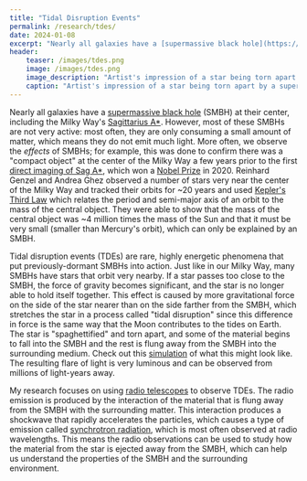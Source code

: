 ```yaml
---
title: "Tidal Disruption Events"
permalink: /research/tdes/
date: 2024-01-08
excerpt: "Nearly all galaxies have a [supermassive black hole](https://en.wikipedia.org/wiki/Supermassive_black_hole) (SMBH) at their center..."
header:
    teaser: /images/tdes.png
    image: /images/tdes.png
    image_description: "Artist's impression of a star being torn apart by a supermassive black hole. _image credit: M. Kornmesser / ESO_"
    caption: "Artist's impression of a star being torn apart by a supermassive black hole. _image credit: M. Kornmesser / ESO_"
---
```


Nearly all galaxies have a [supermassive black hole](https://en.wikipedia.org/wiki/Supermassive_black_hole) (SMBH) at their center, including the Milky Way's [Sagittarius A\*](https://en.wikipedia.org/wiki/Sagittarius_A*). However, most of these SMBHs are not very active: most often, they are only consuming a small amount of matter, which means they do not emit much light. More often, we observe the _effects_ of SMBHs; for example, this was done to confirm there was a "compact object" at the center of the Milky Way a few years prior to the first [direct imaging of Sag A\*](https://news.mit.edu/2022/first-supermassive-black-hole-sagitarrius-0512), which won a [Nobel Prize](https://www.nobelprize.org/prizes/physics/2020/summary/) in 2020. Reinhard Genzel and Andrea Ghez observed a number of stars very near the center of the Milky Way and tracked their orbits for ~20 years and used [Kepler's Third Law](https://en.wikipedia.org/wiki/Kepler%27s_laws_of_planetary_motion#Third_law) which relates the period and semi-major axis of an orbit to the mass of the central object. They were able to show that the mass of the central object was ~4 million times the mass of the Sun and that it must be very small (smaller than Mercury's orbit), which can only be explained by an SMBH.

Tidal disruption events (TDEs) are rare, highly energetic phenomena that put previously-dormant SMBHs into action. Just like in our Milky Way, many SMBHs have stars that orbit very nearby. If a star passes too close to the SMBH, the force of gravity becomes significant, and the star is no longer able to hold itself together. This effect is caused by more gravitational force on the side of the star nearer than on the side farther from the SMBH, which stretches the star in a process called "tidal disruption" since this difference in force is the same way that the Moon contributes to the tides on Earth. The star is "spaghettified" and torn apart, and some of the material begins to fall into the SMBH and the rest is flung away from the SMBH into the surrounding medium. Check out this [simulation](https://www.youtube.com/watch?v=yXIRhYBRtRE) of what this might look like. The resulting flare of light is very luminous and can be observed from millions of light-years away.

My research focuses on using [radio telescopes](https://public.nrao.edu/telescopes/) to observe TDEs. The radio emission is produced by the interaction of the material that is flung away from the SMBH with the surrounding matter. This interaction produces a shockwave that rapidly accelerates the particles, which causes a type of emission called [synchrotron radiation](https://en.wikipedia.org/wiki/Synchrotron_radiation#In_astronomy), which is most often observed at radio wavelengths. This means the radio observations can be used to study how the material from the star is ejected away from the SMBH, which can help us understand the properties of the SMBH and the surrounding environment.
